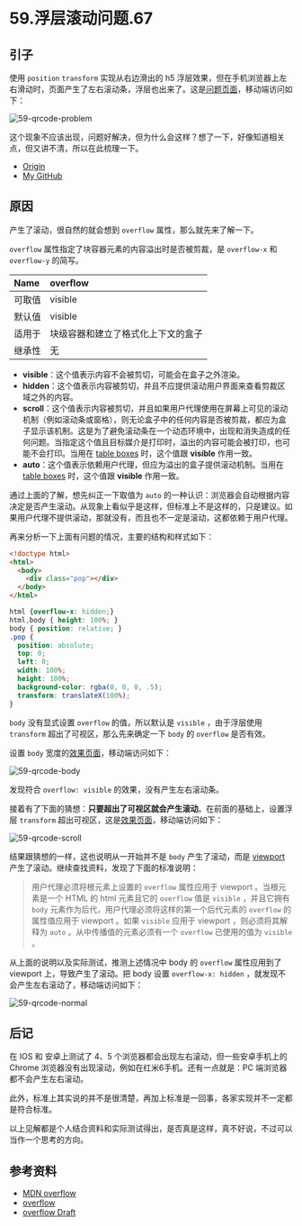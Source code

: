 # 59.浮层滚动问题.67

## 引子
使用 `position` `transform` 实现从右边滑出的 h5 浮层效果，但在手机浏览器上左右滑动时，页面产生了左右滚动条，浮层也出来了。这是[问题页面][url-lab-problem]，移动端访问如下：

![59-qrcode-problem][url-local-problem]

这个现象不应该出现，问题好解决，但为什么会这样？想了一下，好像知道相关点，但又讲不清，所以在此梳理一下。


- [Origin][url-origin]
- [My GitHub][url-my-github]

## 原因
产生了滚动，很自然的就会想到 `overflow` 属性，那么就先来了解一下。

`overflow` 属性指定了块容器元素的内容溢出时是否被剪裁，是 `overflow-x` 和 `overflow-y` 的简写。

Name | overflow
:------------ | :-------------
可取值 | visible | hidden | scroll | auto | inherit
默认值 | visible
适用于 | 块级容器和建立了格式化上下文的盒子
继承性 | 无


- **visible**：这个值表示内容不会被剪切，可能会在盒子之外渲染。
- **hidden**：这个值表示内容被剪切，并且不应提供滚动用户界面来查看剪裁区域之外的内容。
- **scroll**：这个值表示内容被剪切，并且如果用户代理使用在屏幕上可见的滚动机制（例如滚动条或窗格），则无论盒子中的任何内容是否被剪裁，都应为盒子显示该机制。这是为了避免滚动条在一个动态环境中，出现和消失造成的任何问题。当指定这个值且目标媒介是打印时，溢出的内容可能会被打印，也可能不会打印。当用在 [table boxes][url-w3c-table-box] 时，这个值跟 **visible** 作用一致。
- **auto**：这个值表示依赖用户代理，但应为溢出的盒子提供滚动机制。当用在 [table boxes][url-w3c-table-box] 时，这个值跟 **visible** 作用一致。


通过上面的了解，想先纠正一下取值为 `auto` 的一种认识：浏览器会自动根据内容决定是否产生滚动。从现象上看似乎是这样，但标准上不是这样的，只是建议。如果用户代理不提供滚动，那就没有，而且也不一定是滚动，这都依赖于用户代理。

再来分析一下上面有问题的情况，主要的结构和样式如下：
```html
<!doctype html>
<html>
  <body>
    <div class="pop"></div>
  </body>
</html>
```
```css
html {overflow-x: hidden;}
html,body { height: 100%; }
body { position: relative; }
.pop {
  position: absolute;
  top: 0;
  left: 0;
  width: 100%;
  height: 100%;
  background-color: rgba(0, 0, 0, .5);
  transform: translateX(100%);
}
```

`body` 没有显式设置 `overflow` 的值，所以默认是 `visible` ，由于浮层使用 `transform` 超出了可视区，那么先来确定一下 `body` 的 `overflow` 是否有效。

设置 `body` 宽度的[效果页面][url-lab-body]，移动端访问如下：

![59-qrcode-body][url-local-body]

发现符合 `overflow: visible` 的效果，没有产生左右滚动条。

接着有了下面的猜想：**只要超出了可视区就会产生滚动**。在前面的基础上，设置浮层 `transform` 超出可视区，这是[效果页面][url-lab-scroll]，移动端访问如下：

![59-qrcode-scroll][url-local-scroll]

结果跟猜想的一样，这也说明从一开始并不是 `body` 产生了滚动，而是 [viewport][url-w3c-viewport] 产生了滚动。继续查找资料，发现了下面的标准说明：

> 用户代理必须将根元素上设置的 `overflow` 属性应用于 viewport 。当根元素是一个 HTML 的 html 元素且它的 `overflow` 值是 `visible` ，并且它拥有 `body` 元素作为后代，用户代理必须将这样的第一个后代元素的 `overflow` 的属性值应用于 viewport 。如果 `visible` 应用于 viewport ，则必须将其解释为 `auto` 。从中传播值的元素必须有一个 `overflow` 已使用的值为 `visible` 。

从上面的说明以及实际测试，推测上述情况中 body 的 `overflow` 属性应用到了 viewport 上，导致产生了滚动。把 body 设置 `overflow-x: hidden` ，就发现不会产生左右滚动了，移动端访问如下：

![59-qrcode-normal][url-local-normal]

## 后记
在 IOS 和 安卓上测试了 4、5 个浏览器都会出现左右滚动，但一些安卓手机上的 Chrome 浏览器没有出现滚动，例如在红米6手机。还有一点就是：PC 端浏览器都不会产生左右滚动。

此外，标准上其实说的并不是很清楚，再加上标准是一回事，各家实现并不一定都是符合标准。

以上见解都是个人结合资料和实际测试得出，是否真是这样，真不好说，不过可以当作一个思考的方向。


## 参考资料
- [MDN overflow][url-mdn-overflow]
- [overflow][url-w3c-overflow]
- [overflow Draft][url-w3c-overflow-draft]



[url-base]:https://xxholic.github.io/segment

[url-lab-problem]:https://xxholic.github.io/lab/lab-css/segment-59/59.index.html
[url-lab-body]:https://xxholic.github.io/lab/lab-css/segment-59/59.body.html
[url-lab-scroll]:https://xxholic.github.io/lab/lab-css/segment-59/59.body-scroll.html

[url-mdn-overflow]:https://developer.mozilla.org/zh-CN/docs/Web/CSS/overflow
[url-w3c-overflow]:https://www.w3.org/TR/CSS22/visufx.html#overflow-clipping
[url-w3c-overflow-draft]:https://drafts.csswg.org/css-overflow-3/#propdef-overflow
[url-w3c-table-box]:https://www.w3.org/TR/CSS22/tables.html#table-box
[url-w3c-viewport]:https://www.w3.org/TR/2011/REC-CSS2-20110607/visuren.html#viewport

[url-local-problem]:https://xxholic.github.io/segment/images/59/qrcode-problem.png
[url-local-body]:https://xxholic.github.io/segment/images/59/qrcode-body.png
[url-local-scroll]:https://xxholic.github.io/segment/images/59/qrcode-scroll.png
[url-local-normal]:https://xxholic.github.io/segment/images/59/qrcode-normal.png




[url-origin]:https://github.com/XXHolic/segment/issues/1
[url-my-github]:https://github.com/XXHolic